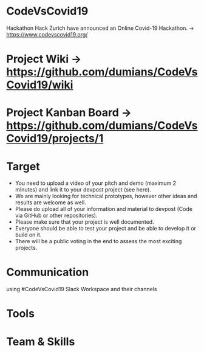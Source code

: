# CodeVsCovid19  
Hackathon Hack Zurich have announced an Online Covid-19 Hackathon. → https://www.codevscovid19.org/

# Project Wiki -> https://github.com/dumians/CodeVsCovid19/wiki
# Project Kanban Board ->  https://github.com/dumians/CodeVsCovid19/projects/1

# Target
- You need to upload a video of your pitch and demo (maximum 2 minutes) and link it to your devpost project (see here). 
- We are mainly looking for technical prototypes, however other ideas and results are welcome as well. 
- Please do upload all of your information and material to devpost (Code via GitHub or other repositories). 
- Please make sure that your project is well documented. 
- Everyone should be able to test your project and be able to develop it or build on it. 
- There will be a public voting in the end to assess the most exciting projects. 

# Communication
 using #CodeVsCovid19 Slack Workspace and their channels 
 
# Tools

# Team & Skills
